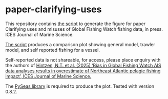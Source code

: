 # paper-clarifying-uses
This repository contains [the script](reply_plot.py) to generate the figure for paper Clarifying uses and misuses of Global Fishing Watch fishing data, in press. ICES Journal of Marine Science.

[The script](reply_plot.py) produces a comparison plot showing general model, trawler model, and self reported fishing for a vessel.

Self-reported data is not shareable, for access, please place enquiry with the authors of [Hintzen, N.T. et al. (2025) ‘Bias in Global Fishing Watch AIS data analyses results in overestimate of Northeast Atlantic pelagic fishing impact’, ICES Journal of Marine Science.](https://doi.org/10.1093/icesjms/fsaf033)  

The [PySeas library](https://github.com/GlobalFishingWatch/pyseas/) is required to produce the plot. Tested with version 0.8.2.
